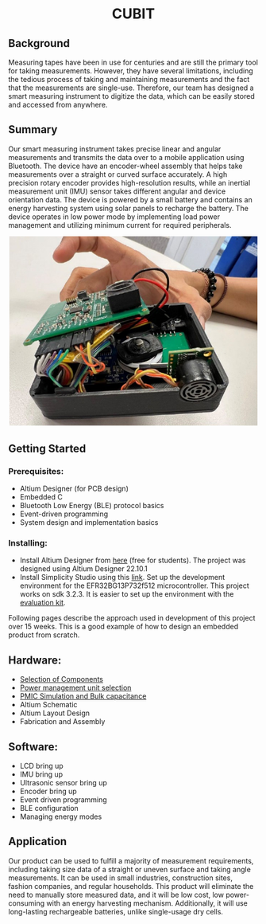 <h1 style="text-align: center;">CUBIT</h1>

## Background
Measuring tapes have been in use for centuries and are still the primary tool for taking measurements. However, they have several limitations, including the tedious process of taking and maintaining measurements and the fact that the measurements are single-use. Therefore, our team has designed a smart measuring instrument to digitize the data, which can be easily stored and accessed from anywhere.

## Summary
Our smart measuring instrument takes precise linear and angular measurements and transmits the data over to a mobile application using Bluetooth. The device have an encoder-wheel assembly that helps take measurements over a straight or curved surface accurately. A high precision rotary encoder provides high-resolution results, while an inertial measurement unit (IMU) sensor takes different angular and device orientation data. The device is powered by a small battery and contains an energy harvesting system using solar panels to recharge the battery. The device operates in low power mode by implementing load power management and utilizing minimum current for required peripherals.


<p align="center">
  <img src="images/cubit_assemly_cut.jpg" alt="Cubit Assembly" width="500"/>


## Getting Started

### Prerequisites:
* Altium Designer (for PCB design)
* Embedded C
* Bluetooth Low Energy (BLE) protocol basics
* Event-driven programming
* System design and implementation basics

### Installing:
* Install Altium Designer from [here](https://www.altium.com/downloads/altium-designer) (free for students). The project was designed using Altium Designer 22.10.1
* Install Simplicity Studio using this [link](https://www.silabs.com/developers/simplicity-studio). Set up the development environment for the EFR32BG13P732f512 microcontroller. This project works on sdk 3.2.3. It is easier to set up the environment with the [evaluation kit](https://www.silabs.com/documents/public/user-guides/ug279-brd4104a-user-guide.pdf). 

Following pages describe the approach used in development of this project over 15 weeks. This is a good example of how to design an embedded product from scratch.

## Hardware:

- [Selection of Components](https://github.com/rajatchaple/ecen5833_s22_lpedt_project/wiki/Selection-of-Components)
- [Power management unit selection](https://github.com/rajatchaple/ecen5833_s22_lpedt_project/wiki/Power-Management)
- [PMIC Simulation and Bulk capacitance](https://github.com/rajatchaple/ecen5833_s22_lpedt_project/wiki/Bulk-Capacitance-Requirement)
- Altium Schematic
- Altium Layout Design
- Fabrication and Assembly

## Software:
- LCD bring up
- IMU bring up
- Ultrasonic sensor bring up
- Encoder bring up
- Event driven programming
- BLE configuration
- Managing energy modes



## Application
Our product can be used to fulfill a majority of measurement requirements, including taking size data of a straight or uneven surface and taking angle measurements. It can be used in small industries, construction sites, fashion companies, and regular households. This product will eliminate the need to manually store measured data, and it will be low cost, low power-consuming with an energy harvesting mechanism. Additionally, it will use long-lasting rechargeable batteries, unlike single-usage dry cells.